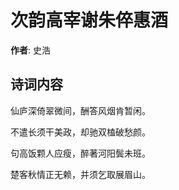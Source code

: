 # 次韵高宰谢朱倅惠酒

**作者**: 史浩

## 诗词内容

仙庐深倚翠微间，酬答风烟肯暂闲。

不遣长须干美政，却驰双榼破愁颜。

句高饭颗人应瘦，醉著河阳鬓未班。

楚客秋情正无赖，并须乞取展眉山。

